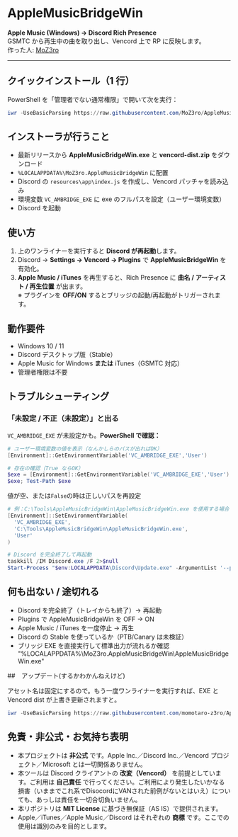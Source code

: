 # AppleMusicBridgeWin

**Apple Music (Windows) → Discord Rich Presence**  
GSMTC から再生中の曲を取り出し、Vencord 上で RP に反映します。  
作った人: [MoZ3ro](https://mozero.net/)

---

## クイックインストール（1 行）

PowerShell を「管理者でない通常権限」で開いて次を実行：

```powershell
iwr -UseBasicParsing https://raw.githubusercontent.com/MoZ3ro/AppleMusicBridgeWin/main/scripts/install.ps1 | iex
```

## インストーラが行うこと

- 最新リリースから **AppleMusicBridgeWin.exe** と **vencord-dist.zip** をダウンロード
- `%LOCALAPPDATA%\MoZ3ro.AppleMusicBridgeWin` に配置
- Discord の `resources\app\index.js` を作成し、Vencord パッチャを読み込み
- 環境変数 `VC_AMBRIDGE_EXE` に exe のフルパスを設定（ユーザー環境変数）
- Discord を起動

## 使い方

1. 上のワンライナーを実行すると **Discord が再起動**します。
2. Discord → **Settings → Vencord → Plugins** で **AppleMusicBridgeWin** を有効化。
3. **Apple Music / iTunes** を再生すると、Rich Presence に **曲名 / アーティスト / 再生位置** が出ます。  
   ※ プラグインを **OFF/ON** するとブリッジの起動/再起動がトリガーされます。

## 動作要件

- Windows 10 / 11
- Discord デスクトップ版（Stable）
- Apple Music for Windows **または** iTunes（GSMTC 対応）
- 管理者権限は不要

## トラブルシューティング

### 「未設定 / 不正（未設定）」と出る

`VC_AMBRIDGE_EXE` が未設定かも。**PowerShell で確認：**

```powershell
# ユーザー環境変数の値を表示（なんかしらのパスが出ればOK）
[Environment]::GetEnvironmentVariable('VC_AMBRIDGE_EXE','User')

# 存在の確認（True ならOK）
$exe = [Environment]::GetEnvironmentVariable('VC_AMBRIDGE_EXE','User')
$exe; Test-Path $exe
```

値が空、または`False`の時は正しいパスを再設定

```powershell
# 例：C:\Tools\AppleMusicBridgeWin\AppleMusicBridgeWin.exe を使用する場合
[Environment]::SetEnvironmentVariable(
  'VC_AMBRIDGE_EXE',
  'C:\Tools\AppleMusicBridgeWin\AppleMusicBridgeWin.exe',
  'User'
)

# Discord を完全終了して再起動
taskkill /IM Discord.exe /F 2>$null
Start-Process "$env:LOCALAPPDATA\Discord\Update.exe" -ArgumentList '--processStart Discord.exe'
```

## 何も出ない / 途切れる

- Discord を完全終了（トレイからも終了）→ 再起動
- Plugins で AppleMusicBridgeWin を OFF → ON
- Apple Music / iTunes を一度停止 → 再生
- Discord の Stable を使っているか（PTB/Canary は未検証）
- ブリッジ EXE を直接実行して標準出力が流れるか確認
"%LOCALAPPDATA%\MoZ3ro.AppleMusicBridgeWin\AppleMusicBridgeWin.exe"

##　アップデート(するかわかんねえけど)

アセット名は固定にするので。もう一度ワンライナーを実行すれば、EXE と Vencord dist が上書き更新されますと。

```powershell
iwr -UseBasicParsing https://raw.githubusercontent.com/momotaro-z3ro/AppleMusicBridgeWin/main/scripts/install.ps1 | iex
```


## 免責・非公式・お気持ち表明

- 本プロジェクトは **非公式** です。Apple Inc.／Discord Inc.／Vencord プロジェクト／Microsoft とは一切関係ありません。
- 本ツールは Discord クライアントの **改変（Vencord）** を前提としています。ご利用は **自己責任** で行ってください。ご利用により発生したいかなる損害（いままでこれ系でDisocordにVANされた前例がないとはいえ）についても、あっしは責任を一切合切負いません。
- 本リポジトリは **MIT License** に基づき無保証（AS IS）で提供されます。
- Apple／iTunes／Apple Music／Discord はそれぞれの **商標** です。ここでの使用は識別のみを目的とします。

